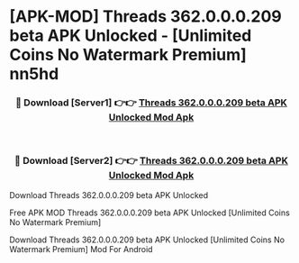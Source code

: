 # [APK-MOD] Threads 362.0.0.0.209 beta APK Unlocked - [Unlimited Coins No Watermark Premium] nn5hd



<div align="center">
<h3>🔴 Download [Server1] 👉👉 <a href="https://momento.my/?title=Threads_362.0.0.0.209_beta_APK_Unlocked">Threads 362.0.0.0.209 beta APK Unlocked Mod Apk</a></h3><br>

<h3>🔴 Download [Server2] 👉👉 <a href="https://momento.my/?title=Threads_362.0.0.0.209_beta_APK_Unlocked">Threads 362.0.0.0.209 beta APK Unlocked Mod Apk</a></h3>
</div>



Download Threads 362.0.0.0.209 beta APK Unlocked 

Free APK MOD Threads 362.0.0.0.209 beta APK Unlocked [Unlimited Coins No Watermark Premium]

Download Threads 362.0.0.0.209 beta APK Unlocked [Unlimited Coins No Watermark Premium] Mod For Android
